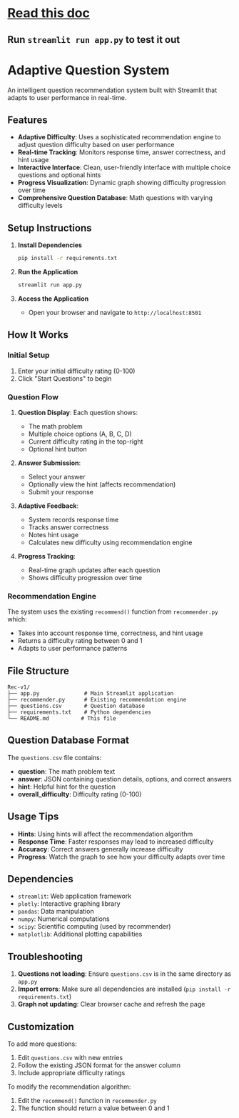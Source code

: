 # [Read this doc](https://docs.google.com/document/d/1Or-LYpDyq-Ge9j-xJa4zc8UrS1qkJDGV5eHbQmdSjZg/edit?tab=t.0)

## Run `streamlit run app.py` to test it out
# Adaptive Question System

An intelligent question recommendation system built with Streamlit that adapts to user performance in real-time.

## Features

- **Adaptive Difficulty**: Uses a sophisticated recommendation engine to adjust question difficulty based on user performance
- **Real-time Tracking**: Monitors response time, answer correctness, and hint usage
- **Interactive Interface**: Clean, user-friendly interface with multiple choice questions and optional hints
- **Progress Visualization**: Dynamic graph showing difficulty progression over time
- **Comprehensive Question Database**: Math questions with varying difficulty levels

## Setup Instructions

1. **Install Dependencies**
   ```bash
   pip install -r requirements.txt
   ```

2. **Run the Application**
   ```bash
   streamlit run app.py
   ```

3. **Access the Application**
   - Open your browser and navigate to `http://localhost:8501`

## How It Works

### Initial Setup
1. Enter your initial difficulty rating (0-100)
2. Click "Start Questions" to begin

### Question Flow
1. **Question Display**: Each question shows:
   - The math problem
   - Multiple choice options (A, B, C, D)
   - Current difficulty rating in the top-right
   - Optional hint button

2. **Answer Submission**: 
   - Select your answer
   - Optionally view the hint (affects recommendation)
   - Submit your response

3. **Adaptive Feedback**:
   - System records response time
   - Tracks answer correctness
   - Notes hint usage
   - Calculates new difficulty using recommendation engine

4. **Progress Tracking**:
   - Real-time graph updates after each question
   - Shows difficulty progression over time

### Recommendation Engine

The system uses the existing `recommend()` function from `recommender.py` which:
- Takes into account response time, correctness, and hint usage
- Returns a difficulty rating between 0 and 1
- Adapts to user performance patterns

## File Structure

```
Rec-v1/
├── app.py              # Main Streamlit application
├── recommender.py      # Existing recommendation engine
├── questions.csv       # Question database
├── requirements.txt    # Python dependencies
└── README.md          # This file
```

## Question Database Format

The `questions.csv` file contains:
- **question**: The math problem text
- **answer**: JSON containing question details, options, and correct answers
- **hint**: Helpful hint for the question
- **overall_difficulty**: Difficulty rating (0-100)

## Usage Tips

- **Hints**: Using hints will affect the recommendation algorithm
- **Response Time**: Faster responses may lead to increased difficulty
- **Accuracy**: Correct answers generally increase difficulty
- **Progress**: Watch the graph to see how your difficulty adapts over time

## Dependencies

- `streamlit`: Web application framework
- `plotly`: Interactive graphing library
- `pandas`: Data manipulation
- `numpy`: Numerical computations
- `scipy`: Scientific computing (used by recommender)
- `matplotlib`: Additional plotting capabilities

## Troubleshooting

1. **Questions not loading**: Ensure `questions.csv` is in the same directory as `app.py`
2. **Import errors**: Make sure all dependencies are installed (`pip install -r requirements.txt`)
3. **Graph not updating**: Clear browser cache and refresh the page

## Customization

To add more questions:
1. Edit `questions.csv` with new entries
2. Follow the existing JSON format for the answer column
3. Include appropriate difficulty ratings

To modify the recommendation algorithm:
1. Edit the `recommend()` function in `recommender.py`
2. The function should return a value between 0 and 1